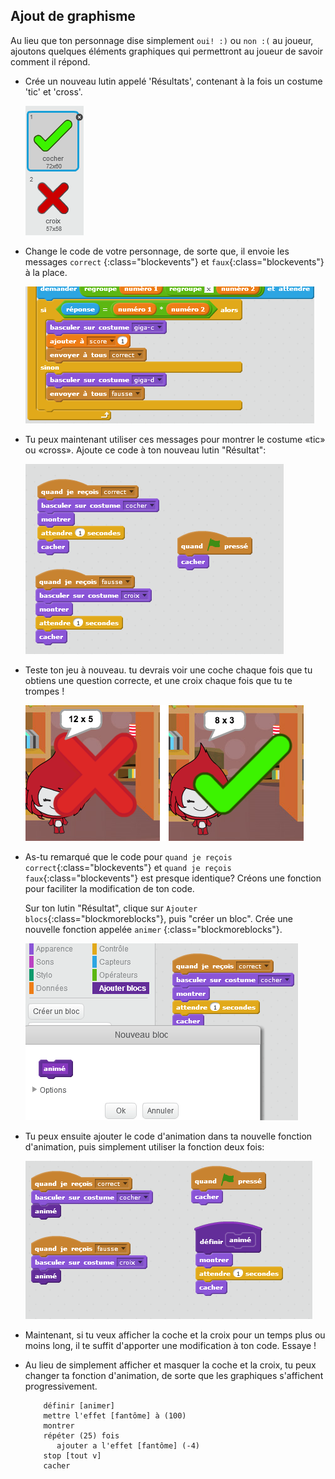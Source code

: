 ## Ajout de graphisme

Au lieu que ton personnage dise simplement ` oui! :) ` ou ` non :( ` au joueur, ajoutons quelques éléments graphiques qui permettront au joueur de savoir comment il répond.

+ Crée un nouveau lutin appelé 'Résultats', contenant à la fois un costume 'tic' et 'cross'.
    
    ![capture d'écran](images/brain-result.png)

+ Change le code de votre personnage, de sorte que, il envoie les messages `correct` {:class="blockevents"} et `faux`{:class="blockevents"} à la place.
    
    ![capture d'écran](images/brain-broadcast-answer.png)

+ Tu peux maintenant utiliser ces messages pour montrer le costume «tic» ou «cross». Ajoute ce code à ton nouveau lutin "Résultat":
    
    ![capture d'écran](images/brain-show-answer.png)

+ Teste ton jeu à nouveau. tu devrais voir une coche chaque fois que tu obtiens une question correcte, et une croix chaque fois que tu te trompes !
    
    ![capture d'écran](images/brain-test-answer.png)

+ As-tu remarqué que le code pour `quand je reçois correct`{:class="blockevents"} et `quand je reçois faux`{:class="blockevents"} est presque identique? Créons une fonction pour faciliter la modification de ton code.
    
    Sur ton lutin "Résultat", clique sur `Ajouter blocs`{:class="blockmoreblocks"}, puis "créer un bloc". Crée une nouvelle fonction appelée `animer` {:class="blockmoreblocks"}.
    
    ![capture d'écran](images/brain-animate-function.png)

+ Tu peux ensuite ajouter le code d'animation dans ta nouvelle fonction d'animation, puis simplement utiliser la fonction deux fois:
    
    ![capture d'écran](images/brain-use-function.png)

+ Maintenant, si tu veux afficher la coche et la croix pour un temps plus ou moins long, il te suffit d'apporter une modification à ton code. Essaye !

+ Au lieu de simplement afficher et masquer la coche et la croix, tu peux changer ta fonction d'animation, de sorte que les graphiques s'affichent progressivement.
    
    ```blocks
        définir [animer]
        mettre l'effet [fantôme] à (100)
        montrer
        répéter (25) fois
           ajouter a l'effet [fantôme] (-4)
        stop [tout v]
        cacher
    ```